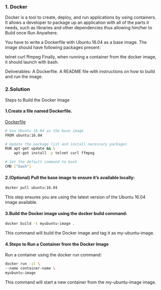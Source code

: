 ### 1. Docker
Docker is a tool to create, deploy, and run applications by using containers. It allows a developer to package up an application with all of the parts it needs, such as libraries and other dependencies thus allowing him/her to Build once Run Anywhere.

You have to write a Dockerfile with Ubuntu 16.04 as a base image. The image should have following packages present:

telnet
curl
ffmpeg
Finally, when running a container from the docker image, it should launch with bash.

Deliverables:
A Dockerfile.
A README file with instructions on how to build and run the image.

### 2.Solution

Steps to Build the Docker Image
#### 1.Create a file named Dockerfile.

[Dockerfile](https://github.com/sumanthgitty/DevOps-Support-Engineer/blob/main/Docker/Dockerfile)

```bash
# Use Ubuntu 16.04 as the base image
FROM ubuntu:16.04

# Update the package list and install necessary packages
RUN apt-get update && \
    apt-get install -y telnet curl ffmpeg

# Set the default command to bash
CMD ["bash"]
```

#### 2.(Optional) Pull the base image to ensure it’s available locally:

```bash
docker pull ubuntu:16.04
```

This step ensures you are using the latest version of the Ubuntu 16.04 image available.

#### 3.Build the Docker image using the docker build command:

```bash
docker build -t myubuntu-image .
```

This command will build the Docker image and tag it as my-ubuntu-image.

#### 4.Steps to Run a Container from the Docker Image
Run a container using the docker run command:

```bash
docker run -it \
--name container-name \
myubuntu-image
```
This command will start a new container from the my-ubuntu-image image.